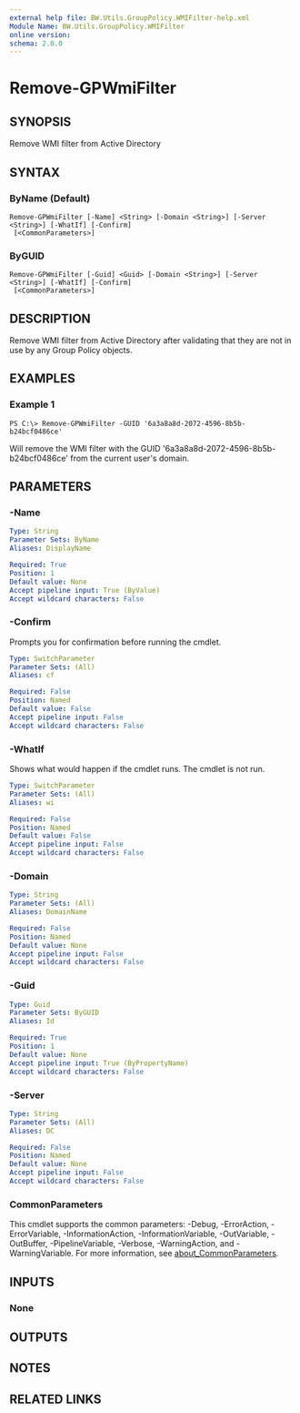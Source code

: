 ```yaml
---
external help file: BW.Utils.GroupPolicy.WMIFilter-help.xml
Module Name: BW.Utils.GroupPolicy.WMIFilter
online version:
schema: 2.0.0
---
```


# Remove-GPWmiFilter

## SYNOPSIS
Remove WMI filter from Active Directory

## SYNTAX

### ByName (Default)
```
Remove-GPWmiFilter [-Name] <String> [-Domain <String>] [-Server <String>] [-WhatIf] [-Confirm]
 [<CommonParameters>]
```

### ByGUID
```
Remove-GPWmiFilter [-Guid] <Guid> [-Domain <String>] [-Server <String>] [-WhatIf] [-Confirm]
 [<CommonParameters>]
```

## DESCRIPTION
Remove WMI filter from Active Directory after validating that they are not in use by any Group Policy objects.

## EXAMPLES

### Example 1
```
PS C:\> Remove-GPWmiFilter -GUID '6a3a8a8d-2072-4596-8b5b-b24bcf0486ce'
```

Will remove the WMI filter with the GUID '6a3a8a8d-2072-4596-8b5b-b24bcf0486ce' from the current user's domain.

## PARAMETERS

### -Name

```yaml
Type: String
Parameter Sets: ByName
Aliases: DisplayName

Required: True
Position: 1
Default value: None
Accept pipeline input: True (ByValue)
Accept wildcard characters: False
```

### -Confirm
Prompts you for confirmation before running the cmdlet.

```yaml
Type: SwitchParameter
Parameter Sets: (All)
Aliases: cf

Required: False
Position: Named
Default value: False
Accept pipeline input: False
Accept wildcard characters: False
```

### -WhatIf
Shows what would happen if the cmdlet runs.
The cmdlet is not run.

```yaml
Type: SwitchParameter
Parameter Sets: (All)
Aliases: wi

Required: False
Position: Named
Default value: False
Accept pipeline input: False
Accept wildcard characters: False
```

### -Domain

```yaml
Type: String
Parameter Sets: (All)
Aliases: DomainName

Required: False
Position: Named
Default value: None
Accept pipeline input: False
Accept wildcard characters: False
```

### -Guid

```yaml
Type: Guid
Parameter Sets: ByGUID
Aliases: Id

Required: True
Position: 1
Default value: None
Accept pipeline input: True (ByPropertyName)
Accept wildcard characters: False
```

### -Server

```yaml
Type: String
Parameter Sets: (All)
Aliases: DC

Required: False
Position: Named
Default value: None
Accept pipeline input: False
Accept wildcard characters: False
```

### CommonParameters
This cmdlet supports the common parameters: -Debug, -ErrorAction, -ErrorVariable, -InformationAction, -InformationVariable, -OutVariable, -OutBuffer, -PipelineVariable, -Verbose, -WarningAction, and -WarningVariable. For more information, see [about_CommonParameters](http://go.microsoft.com/fwlink/?LinkID=113216).

## INPUTS

### None
## OUTPUTS

## NOTES

## RELATED LINKS
